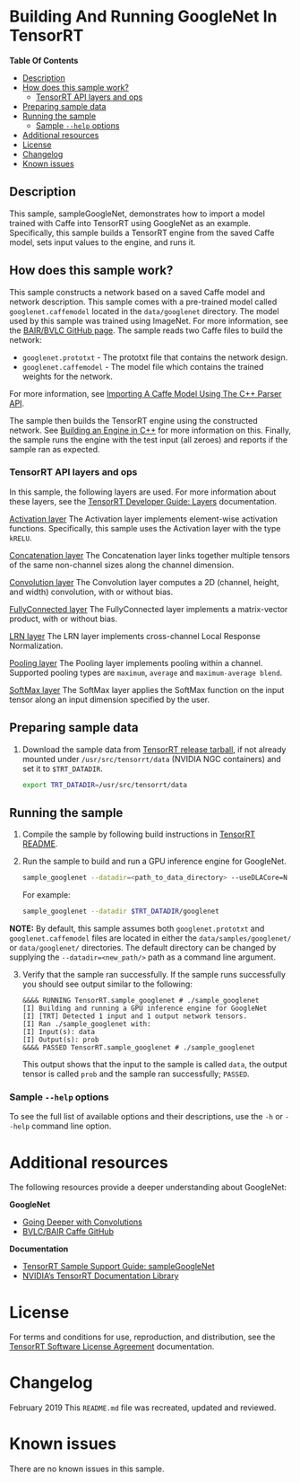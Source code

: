 # Building And Running GoogleNet In TensorRT

**Table Of Contents**
- [Description](#description)
- [How does this sample work?](#how-does-this-sample-work)
    * [TensorRT API layers and ops](#tensorrt-api-layers-and-ops)
- [Preparing sample data](#preparing-sample-data)
- [Running the sample](#running-the-sample)
    * [Sample `--help` options](#sample-help-options)
- [Additional resources](#additional-resources)
- [License](#license)
- [Changelog](#changelog)
- [Known issues](#known-issues)

## Description

This sample, sampleGoogleNet, demonstrates how to import a model trained with Caffe into TensorRT using GoogleNet as an example. Specifically, this sample builds a TensorRT engine from the saved Caffe model, sets input values to the engine, and runs it.

## How does this sample work?

This sample constructs a network based on a saved Caffe model and network description. This sample comes with a pre-trained model called `googlenet.caffemodel` located in the `data/googlenet` directory. The model used by this sample was trained using ImageNet. For more information, see the [BAIR/BVLC GitHub page](https://github.com/BVLC/caffe/tree/master/models/bvlc_googlenet). The sample reads two Caffe files to build the network:

- `googlenet.prototxt` - The prototxt file that contains the network design.    
- `googlenet.caffemodel` - The model file which contains the trained weights for the network.

For more information, see [Importing A Caffe Model Using The C++ Parser API](https://docs.nvidia.com/deeplearning/sdk/tensorrt-developer-guide/index.html#import_caffe_c).

The sample then builds the TensorRT engine using the constructed network. See [Building an Engine in C++](https://docs.nvidia.com/deeplearning/sdk/tensorrt-developer-guide/index.html#build_engine_c) for more information on this. Finally, the sample runs the engine with the test input (all zeroes) and reports if the sample ran as expected.

### TensorRT API layers and ops

In this sample, the following layers are used.  For more information about these layers, see the [TensorRT Developer Guide: Layers](https://docs.nvidia.com/deeplearning/sdk/tensorrt-developer-guide/index.html#layers) documentation.

[Activation layer](https://docs.nvidia.com/deeplearning/sdk/tensorrt-developer-guide/index.html#activation-layer)
The Activation layer implements element-wise activation functions. Specifically, this sample uses the Activation layer with the type `kRELU`.

[Concatenation layer](https://docs.nvidia.com/deeplearning/sdk/tensorrt-developer-guide/index.html#concatenation-layer)
The Concatenation layer links together multiple tensors of the same non-channel sizes along the channel dimension.

[Convolution layer](https://docs.nvidia.com/deeplearning/sdk/tensorrt-developer-guide/index.html#convolution-layer)
The Convolution layer computes a 2D (channel, height, and width) convolution, with or without bias.

[FullyConnected layer](https://docs.nvidia.com/deeplearning/sdk/tensorrt-developer-guide/index.html#fullyconnected-layer)
The FullyConnected layer implements a matrix-vector product, with or without bias.

[LRN layer](https://docs.nvidia.com/deeplearning/sdk/tensorrt-developer-guide/index.html#lrn-layer)
The LRN layer implements cross-channel Local Response Normalization.

[Pooling layer](https://docs.nvidia.com/deeplearning/sdk/tensorrt-developer-guide/index.html#pooling-layer)
The Pooling layer implements pooling within a channel. Supported pooling types are `maximum`, `average` and `maximum-average blend`.

[SoftMax layer](https://docs.nvidia.com/deeplearning/sdk/tensorrt-developer-guide/index.html#softmax-layer)
The SoftMax layer applies the SoftMax function on the input tensor along an input dimension specified by the user.

## Preparing sample data

1. Download the sample data from [TensorRT release tarball](https://developer.nvidia.com/nvidia-tensorrt-download#), if not already mounted under `/usr/src/tensorrt/data` (NVIDIA NGC containers) and set it to `$TRT_DATADIR`.
    ```bash
    export TRT_DATADIR=/usr/src/tensorrt/data
    ```

## Running the sample

1. Compile the sample by following build instructions in [TensorRT README](https://github.com/NVIDIA/TensorRT/).

2. Run the sample to build and run a GPU inference engine for GoogleNet.
    ```bash
	sample_googlenet --datadir=<path_to_data_directory> --useDLACore=N
    ```

    For example:
    ```bash
    sample_googlenet --datadir $TRT_DATADIR/googlenet
    ```

  **NOTE:** By default, this sample assumes both `googlenet.prototxt` and `googlenet.caffemodel` files are located in either the `data/samples/googlenet/` or `data/googlenet/` directories. The default directory can be changed by supplying the `--datadir=<new_path/>` path as a command line argument.

3. Verify that the sample ran successfully. If the sample runs successfully you should see output similar to the following:
	```
	&&&& RUNNING TensorRT.sample_googlenet # ./sample_googlenet
	[I] Building and running a GPU inference engine for GoogleNet
	[I] [TRT] Detected 1 input and 1 output network tensors.
	[I] Ran ./sample_googlenet with:
	[I] Input(s): data
	[I] Output(s): prob
	&&&& PASSED TensorRT.sample_googlenet # ./sample_googlenet
	```
	This output shows that the input to the sample is called `data`, the output tensor is called `prob` and the sample ran successfully; `PASSED`.


### Sample `--help` options

To see the full list of available options and their descriptions, use the `-h` or `--help` command line option.


# Additional resources

The following resources provide a deeper understanding about GoogleNet:

**GoogleNet**
- [Going Deeper with Convolutions](https://arxiv.org/abs/1409.4842)
- [BVLC/BAIR Caffe GitHub](https://github.com/BVLC/caffe/tree/master/models/bvlc_googlenet)

**Documentation**
- [TensorRT Sample Support Guide: sampleGoogleNet](https://docs.nvidia.com/deeplearning/sdk/tensorrt-sample-support-guide/index.html#googlenet_sample)
- [NVIDIA’s TensorRT Documentation Library](https://docs.nvidia.com/deeplearning/sdk/tensorrt-archived/index.html)

# License

For terms and conditions for use, reproduction, and distribution, see the [TensorRT Software License Agreement](https://docs.nvidia.com/deeplearning/sdk/tensorrt-sla/index.html)
documentation.

# Changelog

February 2019
This `README.md` file was recreated, updated and reviewed.

# Known issues

There are no known issues in this sample.
